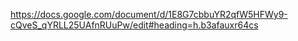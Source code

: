 https://docs.google.com/document/d/1E8G7cbbuYR2qfW5HFWy9-cQveS_qYRLL25UAfnRUuPw/edit#heading=h.b3afauxr64cs
